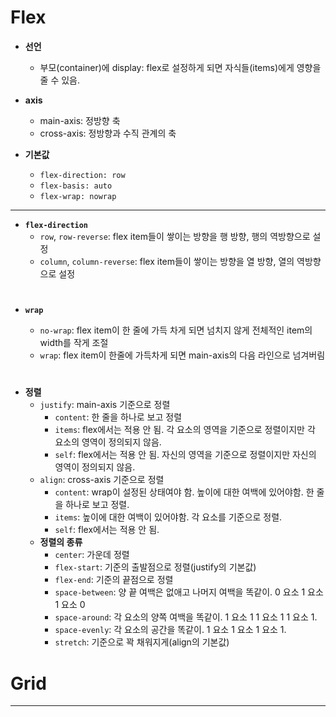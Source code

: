 # Flex

- **선언**

  - 부모(container)에 display: flex로 설정하게 되면 자식들(items)에게 영향을 줄 수 있음.

- **axis**

  - main-axis: 정방향 축
  - cross-axis: 정방향과 수직 관계의 축

- **기본값**
  - `flex-direction: row`
  - `flex-basis: auto`
  - `flex-wrap: nowrap`

---

- **`flex-direction`**
  - `row`, `row-reverse`: flex item들이 쌓이는 방향을 행 방향, 행의 역방향으로 설정
  - `column`, `column-reverse`: flex item들이 쌓이는 방향을 열 방향, 열의 역방향으로 설정

#

- **`wrap`**

  - `no-wrap`: flex item이 한 줄에 가득 차게 되면 넘치지 않게 전체적인 item의 width를 작게 조절
  - `wrap`: flex item이 한줄에 가득차게 되면 main-axis의 다음 라인으로 넘겨버림

#

- **정렬**
  - `justify`: main-axis 기준으로 정렬
    - `content`: 한 줄을 하나로 보고 정렬
    - `items`: flex에서는 적용 안 됨. 각 요소의 영역을 기준으로 정렬이지만 각 요소의 영역이 정의되지 않음.
    - `self`: flex에서는 적용 안 됨. 자신의 영역을 기준으로 정렬이지만 자신의 영역이 정의되지 않음.
  - `align`: cross-axis 기준으로 정렬
    - `content`: wrap이 설정된 상태여야 함. 높이에 대한 여백에 있어야함. 한 줄을 하나로 보고 정렬.
    - `items`: 높이에 대한 여백이 있어야함. 각 요소를 기준으로 정렬.
    - `self`: flex에서는 적용 안 됨.
  - **정렬의 종류**
    - `center`: 가운데 정렬
    - `flex-start`: 기준의 출발점으로 정렬(justify의 기본값)
    - `flex-end`: 기준의 끝점으로 정렬
    - `space-between`: 양 끝 여백은 없애고 나머지 여백을 똑같이. 0 요소 1 요소 1 요소 0
    - `space-around`: 각 요소의 양쪽 여백을 똑같이. 1 요소 1 1 요소 1 1 요소 1.
    - `space-evenly`: 각 요소의 공간을 똑같이. 1 요소 1 요소 1 요소 1.
    - `stretch`: 기준으로 꽉 채워지게(align의 기본값)

# Grid

---
